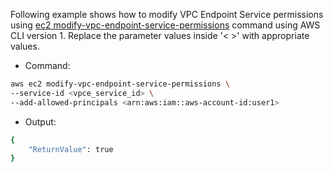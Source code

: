 Following example shows how to modify VPC Endpoint Service permissions using [ec2 modify-vpc-endpoint-service-permissions](https://docs.aws.amazon.com/cli/latest/reference/ec2/modify-vpc-endpoint-service-permissions.html) command using AWS CLI version 1. Replace the parameter values inside '< >' with appropriate values.

* Command:

```bash
aws ec2 modify-vpc-endpoint-service-permissions \
--service-id <vpce_service_id> \
--add-allowed-principals <arn:aws:iam::aws-account-id:user1>
```

* Output:

```bash
{
    "ReturnValue": true
}
```